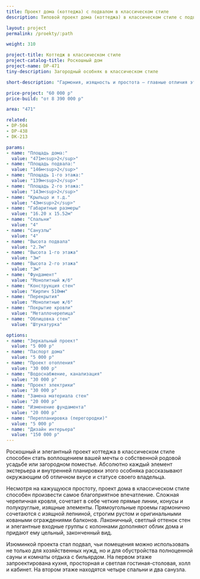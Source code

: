 ```yaml
---
title: Проект дома (коттеджа) с подвалом в классическом стиле
description: Типовой проект дома (коттеджа) в классическом стиле с подвалом, из кирпича, газобетона или пеноблоков. Площадь&#58; 471 м.кв.

layout: project
permalink: /proekty/:path

weight: 310

project-title: Коттедж в классическом стиле
project-catalog-title: Роскошный дом
project-name: DP-471
tiny-description: Загородный особняк в классическом стиле

short-description: "Гармония, изящность и простота – главные отличия этого коттеджа в классическом стиле. Светлые оттенки стен прекрасно дополняют его образ и подчеркивают лаконичность линий. Изящная лепнина, строгий руст и украшенные тонкой ковкой перила – все это дополняет общую картину особняка. Для тех, кто хочет подчеркнуть свой статус и уровень культуры. Крестообразный план дома и весь его образ навевает мысли о чистоте и хорошем вкусе. Просторная планировка продумана до мелочей. Подвальный этаж не уступает в этом основным пространствам дома. Здесь есть бытовые и технические помещения, среди которых даже поместиться сауна с раздевалками и большая комната отдыха. А правильно подобранный дизайн камина на первом этаже создаст еще более торжественный образ всего дома."

price-project: "60 000 р"
price-build: "от 8 390 000 р"

area: "471"

related:
- DP-504
- DP-438
- DK-213

params:
- name: "Площадь дома:"
  value: "471м<sup>2</sup>"
- name: "Площадь подвала:"
  value: "146м<sup>2</sup>"
- name: "Площадь 1-го этажа:"
  value: "139м<sup>2</sup>"
- name: "Площадь 2-го этажа:"
  value: "143м<sup>2</sup>"
- name: "Крыльцо и т.д."
  value: "43м<sup>2</sup>"
- name: "Габаритные размеры"
  value: "16.20 x 15.52м"
- name: "Спальни"
  value: "4"
- name: "Санузлы"
  value: "4"
- name: "Высота подвала"
  value: "2.7м"
- name: "Высота 1-го этажа"
  value: "3м"
- name: "Высота 2-го этажа"
  value: "3м"
- name: "Фундамент"
  value: "Монолитный ж/б"
- name: "Конструкция стен"
  value: "Кирпич 510мм"
- name: "Перекрытия"
  value: "Монолитные ж/б"
- name: "Покрытие кровли"
  value: "Металлочерепица"
- name: "Облицовка стен"
  value: "Штукатурка"

options:
- name: "Зеркальный проект"
  value: "5 000 р"
- name: "Паспорт дома"
  value: "5 000 р"
- name: "Проект отопления"
  value: "30 000 р"
- name: "Водоснабжение, канализация"
  value: "30 000 р"
- name: "Проект электрики"
  value: "30 000 р"
- name: "Замена материала стен"
  value: "20 000 р"
- name: "Изменение фундамента"
  value: "20 000 р"
- name: "Перепланировка (перегородки)"
  value: "5 000 р"
- name: "Дизайн интерьера"
  value: "150 000 р"
---
```

Роскошный и элегантный проект коттеджа в классическом стиле способен стать воплощением вашей мечты о собственной родовой усадьбе или загородном поместье. Абсолютно каждый элемент экстерьера и внутренней планировки этого особняка рассказывают окружающим об отличном вкусе и статусе своего владельца.

Несмотря на кажущуюся простоту, проект дома в классическом стиле способен произвести самое благоприятное впечатление. Сложная черепичная кровля, сочетает в себе четкие прямые линии, конусы и полукруглые, изящные элементы. Прямоугольные проемы гармонично сочетаются с изящной лепниной, строгим рустом и оригинальными коваными ограждениями балконов. Лаконичный, светлый оттенок стен и элегантные входные группы с колоннами дополняют облик дома и придают ему цельный, законченный вид.

Изюминкой проекта стал подвал, чьи помещения можно использовать не только для хозяйственных нужд, но и для обустройства полноценной сауны и комнаты отдыха с бильярдом. На первом этаже запроектирована кухня, просторная и светлая гостиная-столовая, холл и кабинет. На втором этаже находятся четыре спальни и два санузла.